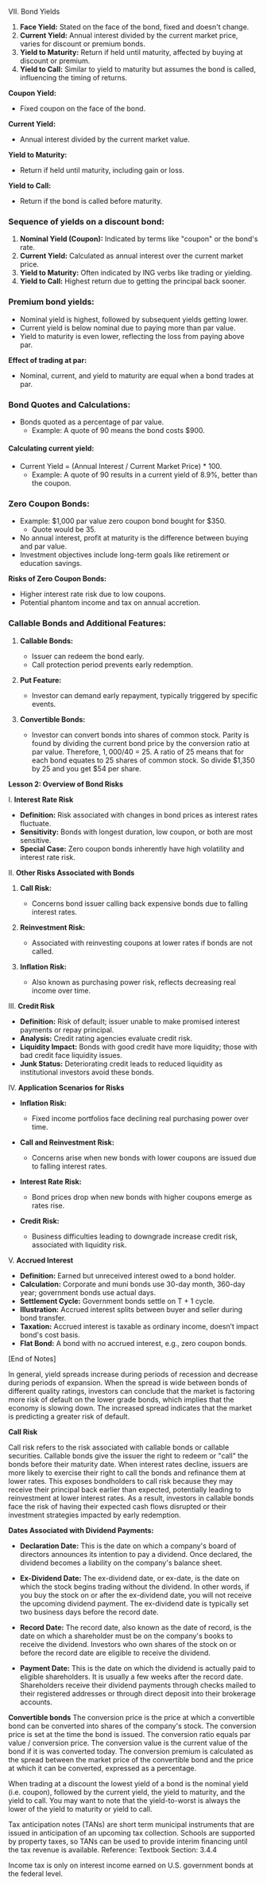 VII. Bond Yields

1. **Face Yield:** Stated on the face of the bond, fixed and doesn't change.
2. **Current Yield:** Annual interest divided by the current market price, varies for discount or premium bonds.
3. **Yield to Maturity:** Return if held until maturity, affected by buying at discount or premium.
4. **Yield to Call:** Similar to yield to maturity but assumes the bond is called, influencing the timing of returns.

**Coupon Yield:**

- Fixed coupon on the face of the bond.

**Current Yield:**

- Annual interest divided by the current market value.

**Yield to Maturity:**

- Return if held until maturity, including gain or loss.

**Yield to Call:**

- Return if the bond is called before maturity.

### Sequence of yields on a discount bond:

1. **Nominal Yield (Coupon):** Indicated by terms like "coupon" or the bond's rate.
2. **Current Yield:** Calculated as annual interest over the current market price.
3. **Yield to Maturity:** Often indicated by ING verbs like trading or yielding.
4. **Yield to Call:** Highest return due to getting the principal back sooner.

### Premium bond yields:

- Nominal yield is highest, followed by subsequent yields getting lower.
- Current yield is below nominal due to paying more than par value.
- Yield to maturity is even lower, reflecting the loss from paying above par.

**Effect of trading at par:**

- Nominal, current, and yield to maturity are equal when a bond trades at par.

### Bond Quotes and Calculations:

- Bonds quoted as a percentage of par value.
  - Example: A quote of 90 means the bond costs $900.

#### Calculating current yield:

- Current Yield = (Annual Interest / Current Market Price) \* 100.
  - Example: A quote of 90 results in a current yield of 8.9%, better than the coupon.

### Zero Coupon Bonds:

- Example: $1,000 par value zero coupon bond bought for $350.
  - Quote would be 35.
- No annual interest, profit at maturity is the difference between buying and par value.
- Investment objectives include long-term goals like retirement or education savings.

**Risks of Zero Coupon Bonds:**

- Higher interest rate risk due to low coupons.
- Potential phantom income and tax on annual accretion.

### Callable Bonds and Additional Features:

1. **Callable Bonds:**

   - Issuer can redeem the bond early.
   - Call protection period prevents early redemption.

2. **Put Feature:**

   - Investor can demand early repayment, typically triggered by specific events.

3. **Convertible Bonds:**
   - Investor can convert bonds into shares of common stock.
     Parity is found by dividing the current bond price by the conversion ratio at par value. Therefore, $1,000/$40 = 25. A ratio of 25 means that for each bond equates to 25 shares of common stock. So divide $1,350 by 25 and you get $54 per share.

**Lesson 2: Overview of Bond Risks**

I. **Interest Rate Risk**

- **Definition:** Risk associated with changes in bond prices as interest rates fluctuate.
- **Sensitivity:** Bonds with longest duration, low coupon, or both are most sensitive.
- **Special Case:** Zero coupon bonds inherently have high volatility and interest rate risk.

II. **Other Risks Associated with Bonds**

1. **Call Risk:**

   - Concerns bond issuer calling back expensive bonds due to falling interest rates.

2. **Reinvestment Risk:**

   - Associated with reinvesting coupons at lower rates if bonds are not called.

3. **Inflation Risk:**
   - Also known as purchasing power risk, reflects decreasing real income over time.

III. **Credit Risk**

- **Definition:** Risk of default; issuer unable to make promised interest payments or repay principal.
- **Analysis:** Credit rating agencies evaluate credit risk.
- **Liquidity Impact:** Bonds with good credit have more liquidity; those with bad credit face liquidity issues.
- **Junk Status:** Deteriorating credit leads to reduced liquidity as institutional investors avoid these bonds.

IV. **Application Scenarios for Risks**

- **Inflation Risk:**
  - Fixed income portfolios face declining real purchasing power over time.
- **Call and Reinvestment Risk:**

  - Concerns arise when new bonds with lower coupons are issued due to falling interest rates.

- **Interest Rate Risk:**

  - Bond prices drop when new bonds with higher coupons emerge as rates rise.

- **Credit Risk:**
  - Business difficulties leading to downgrade increase credit risk, associated with liquidity risk.

V. **Accrued Interest**

- **Definition:** Earned but unreceived interest owed to a bond holder.
- **Calculation:** Corporate and muni bonds use 30-day month, 360-day year; government bonds use actual days.
- **Settlement Cycle:** Government bonds settle on T + 1 cycle.
- **Illustration:** Accrued interest splits between buyer and seller during bond transfer.
- **Taxation:** Accrued interest is taxable as ordinary income, doesn’t impact bond's cost basis.
- **Flat Bond:** A bond with no accrued interest, e.g., zero coupon bonds.

[End of Notes]

In general, yield spreads increase during periods of recession and decrease during periods of expansion. When the spread is wide between bonds of different quality ratings, investors can conclude that the market is factoring more risk of default on the lower grade bonds, which implies that the economy is slowing down. The increased spread indicates that the market is predicting a greater risk of default.

**Call Risk**

Call risk refers to the risk associated with callable bonds or callable securities. Callable bonds give the issuer the right to redeem or "call" the bonds before their maturity date. When interest rates decline, issuers are more likely to exercise their right to call the bonds and refinance them at lower rates. This exposes bondholders to call risk because they may receive their principal back earlier than expected, potentially leading to reinvestment at lower interest rates. As a result, investors in callable bonds face the risk of having their expected cash flows disrupted or their investment strategies impacted by early redemption.

**Dates Associated with Dividend Payments:**

- **Declaration Date:** This is the date on which a company's board of directors announces its intention to pay a dividend. Once declared, the dividend becomes a liability on the company's balance sheet.

- **Ex-Dividend Date:** The ex-dividend date, or ex-date, is the date on which the stock begins trading without the dividend. In other words, if you buy the stock on or after the ex-dividend date, you will not receive the upcoming dividend payment. The ex-dividend date is typically set two business days before the record date.

- **Record Date:** The record date, also known as the date of record, is the date on which a shareholder must be on the company's books to receive the dividend. Investors who own shares of the stock on or before the record date are eligible to receive the dividend.

- **Payment Date:** This is the date on which the dividend is actually paid to eligible shareholders. It is usually a few weeks after the record date. Shareholders receive their dividend payments through checks mailed to their registered addresses or through direct deposit into their brokerage accounts.

**Convertible bonds**
The conversion price is the price at which a convertible bond can be converted into shares of the company's stock. The conversion price is set at the time the bond is issued. The conversion ratio equals par value / conversion price. The conversion value is the current value of the bond if it is was converted today. The conversion premium is calculated as the spread between the market price of the convertible bond and the price at which it can be converted, expressed as a percentage.

When trading at a discount the lowest yield of a bond is the nominal yield (i.e. coupon), followed by the current yield, the yield to maturity, and the yield to call. You may want to note that the yield-to-worst is always the lower of the yield to maturity or yield to call.

Tax anticipation notes (TANs) are short term municipal instruments that are issued in anticipation of an upcoming tax collection. Schools are supported by property taxes, so TANs can be used to provide interim financing until the tax revenue is available.
Reference: Textbook Section: 3.4.4


Income tax is only on interest income
earned on U.S. government bonds at the
federal level.